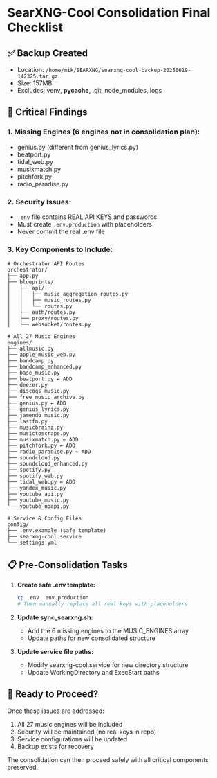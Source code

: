 # SearXNG-Cool Consolidation Final Checklist

## ✅ Backup Created
- Location: `/home/mik/SEARXNG/searxng-cool-backup-20250619-142325.tar.gz`
- Size: 157MB
- Excludes: venv, __pycache__, .git, node_modules, logs

## 🔴 Critical Findings

### 1. Missing Engines (6 engines not in consolidation plan):
- genius.py (different from genius_lyrics.py)
- beatport.py
- tidal_web.py
- musixmatch.py
- pitchfork.py
- radio_paradise.py

### 2. Security Issues:
- `.env` file contains REAL API KEYS and passwords
- Must create `.env.production` with placeholders
- Never commit the real .env file

### 3. Key Components to Include:
```
# Orchestrator API Routes
orchestrator/
├── app.py
├── blueprints/
│   ├── api/
│   │   ├── music_aggregation_routes.py
│   │   ├── music_routes.py
│   │   └── routes.py
│   ├── auth/routes.py
│   ├── proxy/routes.py
│   └── websocket/routes.py

# All 27 Music Engines
engines/
├── allmusic.py
├── apple_music_web.py
├── bandcamp.py
├── bandcamp_enhanced.py
├── base_music.py
├── beatport.py ← ADD
├── deezer.py
├── discogs_music.py
├── free_music_archive.py
├── genius.py ← ADD
├── genius_lyrics.py
├── jamendo_music.py
├── lastfm.py
├── musicbrainz.py
├── musictoscrape.py
├── musixmatch.py ← ADD
├── pitchfork.py ← ADD
├── radio_paradise.py ← ADD
├── soundcloud.py
├── soundcloud_enhanced.py
├── spotify.py
├── spotify_web.py
├── tidal_web.py ← ADD
├── yandex_music.py
├── youtube_api.py
├── youtube_music.py
└── youtube_noapi.py

# Service & Config Files
config/
├── .env.example (safe template)
├── searxng-cool.service
└── settings.yml
```

## 📋 Pre-Consolidation Tasks

1. **Create safe .env template:**
   ```bash
   cp .env .env.production
   # Then manually replace all real keys with placeholders
   ```

2. **Update sync_searxng.sh:**
   - Add the 6 missing engines to the MUSIC_ENGINES array
   - Update paths for new consolidated structure

3. **Update service file paths:**
   - Modify searxng-cool.service for new directory structure
   - Update WorkingDirectory and ExecStart paths

## 🚀 Ready to Proceed?

Once these issues are addressed:
1. All 27 music engines will be included
2. Security will be maintained (no real keys in repo)
3. Service configurations will be updated
4. Backup exists for recovery

The consolidation can then proceed safely with all critical components preserved.